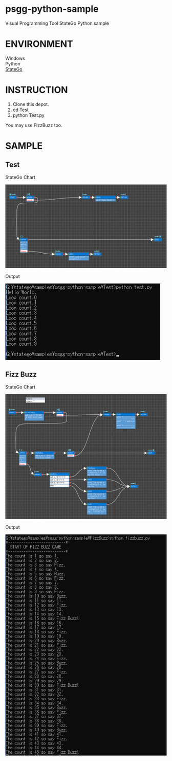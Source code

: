 # psgg-python-sample
Visual Programming Tool StateGo Python sample

# ENVIRONMENT 

Windows  
Python  
[StateGo](https://statego.programanic.com/)


# INSTRUCTION

1. Clone this depot.
2. cd Test
3. python Test.py

You may use FizzBuzz too.

# SAMPLE

## Test

StateGo Chart

![](https://raw.githubusercontent.com/NNNIC/psgg-python-sample/master/wiki/test.png)

Output

![](https://raw.githubusercontent.com/NNNIC/psgg-python-sample/master/wiki/test-out.png)

## Fizz Buzz

StateGo Chart

![](https://raw.githubusercontent.com/NNNIC/psgg-python-sample/master/wiki/fizzbuzz.png)

Output

![](https://raw.githubusercontent.com/NNNIC/psgg-python-sample/master/wiki/fizzbuzz-out.png)

